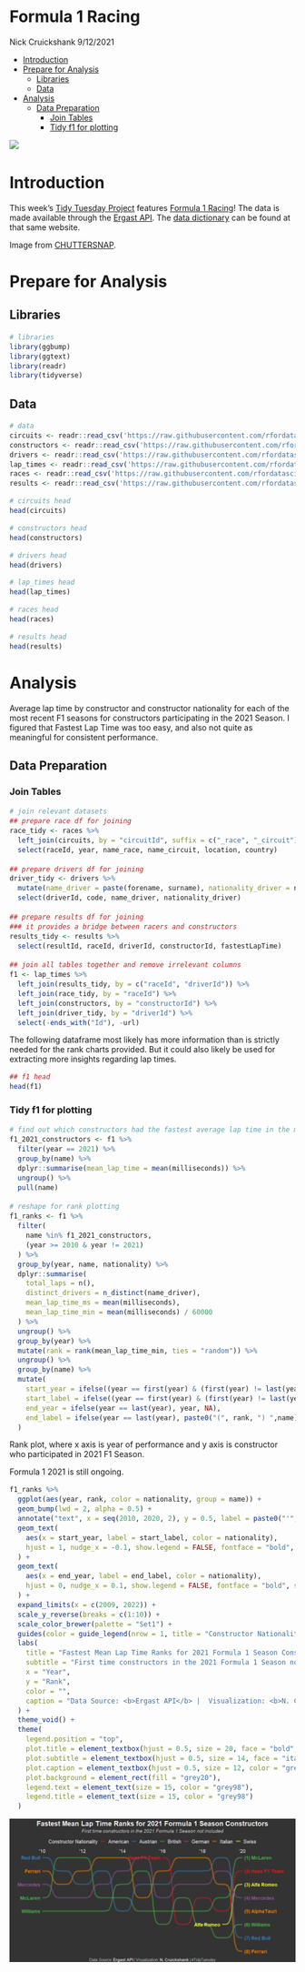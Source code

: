 Formula 1 Racing
================
Nick Cruickshank
9/12/2021

-   [Introduction](#introduction)
-   [Prepare for Analysis](#prepare-for-analysis)
    -   [Libraries](#libraries)
    -   [Data](#data)
-   [Analysis](#analysis)
    -   [Data Preparation](#data-preparation)
        -   [Join Tables](#join-tables)
        -   [Tidy f1 for plotting](#tidy-f1-for-plotting)

![](https://images.unsplash.com/photo-1505739679850-7adc7776516b?ixid=MnwxMjA3fDB8MHxwaG90by1wYWdlfHx8fGVufDB8fHx8&ixlib=rb-1.2.1&auto=format&fit=crop&w=1050&q=80)

# Introduction

This week’s [Tidy Tuesday
Project](https://github.com/rfordatascience/tidytuesday/tree/master/data/2021/2021-09-07)
features [Formula 1 Racing](https://en.wikipedia.org/wiki/Formula_One)!
The data is made available through the [Ergast
API](https://ergast.com/mrd/db/#csv). The [data
dictionary](http://ergast.com/docs/f1db_user_guide.txt) can be found at
that same website.

Image from [CHUTTERSNAP](https://unsplash.com/@chuttersnap).

# Prepare for Analysis

## Libraries

``` r
# libraries
library(ggbump)
library(ggtext)
library(readr)
library(tidyverse)
```

## Data

``` r
# data
circuits <- readr::read_csv('https://raw.githubusercontent.com/rfordatascience/tidytuesday/master/data/2021/2021-09-07/circuits.csv')
constructors <- readr::read_csv('https://raw.githubusercontent.com/rfordatascience/tidytuesday/master/data/2021/2021-09-07/constructors.csv')
drivers <- readr::read_csv('https://raw.githubusercontent.com/rfordatascience/tidytuesday/master/data/2021/2021-09-07/drivers.csv')
lap_times <- readr::read_csv('https://raw.githubusercontent.com/rfordatascience/tidytuesday/master/data/2021/2021-09-07/lap_times.csv')
races <- readr::read_csv('https://raw.githubusercontent.com/rfordatascience/tidytuesday/master/data/2021/2021-09-07/races.csv')
results <- readr::read_csv('https://raw.githubusercontent.com/rfordatascience/tidytuesday/master/data/2021/2021-09-07/results.csv')
```

``` r
# circuits head
head(circuits)
```

<div data-pagedtable="false">

<script data-pagedtable-source type="application/json">
{"columns":[{"label":["circuitId"],"name":[1],"type":["dbl"],"align":["right"]},{"label":["circuitRef"],"name":[2],"type":["chr"],"align":["left"]},{"label":["name"],"name":[3],"type":["chr"],"align":["left"]},{"label":["location"],"name":[4],"type":["chr"],"align":["left"]},{"label":["country"],"name":[5],"type":["chr"],"align":["left"]},{"label":["lat"],"name":[6],"type":["dbl"],"align":["right"]},{"label":["lng"],"name":[7],"type":["dbl"],"align":["right"]},{"label":["alt"],"name":[8],"type":["dbl"],"align":["right"]},{"label":["url"],"name":[9],"type":["chr"],"align":["left"]}],"data":[{"1":"1","2":"albert_park","3":"Albert Park Grand Prix Circuit","4":"Melbourne","5":"Australia","6":"-37.84970","7":"144.96800","8":"10","9":"http://en.wikipedia.org/wiki/Melbourne_Grand_Prix_Circuit"},{"1":"2","2":"sepang","3":"Sepang International Circuit","4":"Kuala Lumpur","5":"Malaysia","6":"2.76083","7":"101.73800","8":"18","9":"http://en.wikipedia.org/wiki/Sepang_International_Circuit"},{"1":"3","2":"bahrain","3":"Bahrain International Circuit","4":"Sakhir","5":"Bahrain","6":"26.03250","7":"50.51060","8":"7","9":"http://en.wikipedia.org/wiki/Bahrain_International_Circuit"},{"1":"4","2":"catalunya","3":"Circuit de Barcelona-Catalunya","4":"Montmeló","5":"Spain","6":"41.57000","7":"2.26111","8":"109","9":"http://en.wikipedia.org/wiki/Circuit_de_Barcelona-Catalunya"},{"1":"5","2":"istanbul","3":"Istanbul Park","4":"Istanbul","5":"Turkey","6":"40.95170","7":"29.40500","8":"130","9":"http://en.wikipedia.org/wiki/Istanbul_Park"},{"1":"6","2":"monaco","3":"Circuit de Monaco","4":"Monte-Carlo","5":"Monaco","6":"43.73470","7":"7.42056","8":"7","9":"http://en.wikipedia.org/wiki/Circuit_de_Monaco"}],"options":{"columns":{"min":{},"max":[10]},"rows":{"min":[10],"max":[10]},"pages":{}}}
  </script>

</div>

``` r
# constructors head
head(constructors)
```

<div data-pagedtable="false">

<script data-pagedtable-source type="application/json">
{"columns":[{"label":["constructorId"],"name":[1],"type":["dbl"],"align":["right"]},{"label":["constructorRef"],"name":[2],"type":["chr"],"align":["left"]},{"label":["name"],"name":[3],"type":["chr"],"align":["left"]},{"label":["nationality"],"name":[4],"type":["chr"],"align":["left"]},{"label":["url"],"name":[5],"type":["chr"],"align":["left"]}],"data":[{"1":"1","2":"mclaren","3":"McLaren","4":"British","5":"http://en.wikipedia.org/wiki/McLaren"},{"1":"2","2":"bmw_sauber","3":"BMW Sauber","4":"German","5":"http://en.wikipedia.org/wiki/BMW_Sauber"},{"1":"3","2":"williams","3":"Williams","4":"British","5":"http://en.wikipedia.org/wiki/Williams_Grand_Prix_Engineering"},{"1":"4","2":"renault","3":"Renault","4":"French","5":"http://en.wikipedia.org/wiki/Renault_in_Formula_One"},{"1":"5","2":"toro_rosso","3":"Toro Rosso","4":"Italian","5":"http://en.wikipedia.org/wiki/Scuderia_Toro_Rosso"},{"1":"6","2":"ferrari","3":"Ferrari","4":"Italian","5":"http://en.wikipedia.org/wiki/Scuderia_Ferrari"}],"options":{"columns":{"min":{},"max":[10]},"rows":{"min":[10],"max":[10]},"pages":{}}}
  </script>

</div>

``` r
# drivers head 
head(drivers)
```

<div data-pagedtable="false">

<script data-pagedtable-source type="application/json">
{"columns":[{"label":["driverId"],"name":[1],"type":["dbl"],"align":["right"]},{"label":["driverRef"],"name":[2],"type":["chr"],"align":["left"]},{"label":["number"],"name":[3],"type":["chr"],"align":["left"]},{"label":["code"],"name":[4],"type":["chr"],"align":["left"]},{"label":["forename"],"name":[5],"type":["chr"],"align":["left"]},{"label":["surname"],"name":[6],"type":["chr"],"align":["left"]},{"label":["dob"],"name":[7],"type":["date"],"align":["right"]},{"label":["nationality"],"name":[8],"type":["chr"],"align":["left"]},{"label":["url"],"name":[9],"type":["chr"],"align":["left"]}],"data":[{"1":"1","2":"hamilton","3":"44","4":"HAM","5":"Lewis","6":"Hamilton","7":"1985-01-07","8":"British","9":"http://en.wikipedia.org/wiki/Lewis_Hamilton"},{"1":"2","2":"heidfeld","3":"\\\\N","4":"HEI","5":"Nick","6":"Heidfeld","7":"1977-05-10","8":"German","9":"http://en.wikipedia.org/wiki/Nick_Heidfeld"},{"1":"3","2":"rosberg","3":"6","4":"ROS","5":"Nico","6":"Rosberg","7":"1985-06-27","8":"German","9":"http://en.wikipedia.org/wiki/Nico_Rosberg"},{"1":"4","2":"alonso","3":"14","4":"ALO","5":"Fernando","6":"Alonso","7":"1981-07-29","8":"Spanish","9":"http://en.wikipedia.org/wiki/Fernando_Alonso"},{"1":"5","2":"kovalainen","3":"\\\\N","4":"KOV","5":"Heikki","6":"Kovalainen","7":"1981-10-19","8":"Finnish","9":"http://en.wikipedia.org/wiki/Heikki_Kovalainen"},{"1":"6","2":"nakajima","3":"\\\\N","4":"NAK","5":"Kazuki","6":"Nakajima","7":"1985-01-11","8":"Japanese","9":"http://en.wikipedia.org/wiki/Kazuki_Nakajima"}],"options":{"columns":{"min":{},"max":[10]},"rows":{"min":[10],"max":[10]},"pages":{}}}
  </script>

</div>

``` r
# lap_times head 
head(lap_times)
```

<div data-pagedtable="false">

<script data-pagedtable-source type="application/json">
{"columns":[{"label":["raceId"],"name":[1],"type":["dbl"],"align":["right"]},{"label":["driverId"],"name":[2],"type":["dbl"],"align":["right"]},{"label":["lap"],"name":[3],"type":["dbl"],"align":["right"]},{"label":["position"],"name":[4],"type":["dbl"],"align":["right"]},{"label":["time"],"name":[5],"type":["chr"],"align":["left"]},{"label":["milliseconds"],"name":[6],"type":["dbl"],"align":["right"]}],"data":[{"1":"841","2":"20","3":"1","4":"1","5":"1:38.109","6":"98109"},{"1":"841","2":"20","3":"2","4":"1","5":"1:33.006","6":"93006"},{"1":"841","2":"20","3":"3","4":"1","5":"1:32.713","6":"92713"},{"1":"841","2":"20","3":"4","4":"1","5":"1:32.803","6":"92803"},{"1":"841","2":"20","3":"5","4":"1","5":"1:32.342","6":"92342"},{"1":"841","2":"20","3":"6","4":"1","5":"1:32.605","6":"92605"}],"options":{"columns":{"min":{},"max":[10]},"rows":{"min":[10],"max":[10]},"pages":{}}}
  </script>

</div>

``` r
# races head 
head(races)
```

<div data-pagedtable="false">

<script data-pagedtable-source type="application/json">
{"columns":[{"label":["raceId"],"name":[1],"type":["dbl"],"align":["right"]},{"label":["year"],"name":[2],"type":["dbl"],"align":["right"]},{"label":["round"],"name":[3],"type":["dbl"],"align":["right"]},{"label":["circuitId"],"name":[4],"type":["dbl"],"align":["right"]},{"label":["name"],"name":[5],"type":["chr"],"align":["left"]},{"label":["date"],"name":[6],"type":["date"],"align":["right"]},{"label":["time"],"name":[7],"type":["chr"],"align":["left"]},{"label":["url"],"name":[8],"type":["chr"],"align":["left"]}],"data":[{"1":"1","2":"2009","3":"1","4":"1","5":"Australian Grand Prix","6":"2009-03-29","7":"06:00:00","8":"http://en.wikipedia.org/wiki/2009_Australian_Grand_Prix"},{"1":"2","2":"2009","3":"2","4":"2","5":"Malaysian Grand Prix","6":"2009-04-05","7":"09:00:00","8":"http://en.wikipedia.org/wiki/2009_Malaysian_Grand_Prix"},{"1":"3","2":"2009","3":"3","4":"17","5":"Chinese Grand Prix","6":"2009-04-19","7":"07:00:00","8":"http://en.wikipedia.org/wiki/2009_Chinese_Grand_Prix"},{"1":"4","2":"2009","3":"4","4":"3","5":"Bahrain Grand Prix","6":"2009-04-26","7":"12:00:00","8":"http://en.wikipedia.org/wiki/2009_Bahrain_Grand_Prix"},{"1":"5","2":"2009","3":"5","4":"4","5":"Spanish Grand Prix","6":"2009-05-10","7":"12:00:00","8":"http://en.wikipedia.org/wiki/2009_Spanish_Grand_Prix"},{"1":"6","2":"2009","3":"6","4":"6","5":"Monaco Grand Prix","6":"2009-05-24","7":"12:00:00","8":"http://en.wikipedia.org/wiki/2009_Monaco_Grand_Prix"}],"options":{"columns":{"min":{},"max":[10]},"rows":{"min":[10],"max":[10]},"pages":{}}}
  </script>

</div>

``` r
# results head
head(results)
```

<div data-pagedtable="false">

<script data-pagedtable-source type="application/json">
{"columns":[{"label":["resultId"],"name":[1],"type":["dbl"],"align":["right"]},{"label":["raceId"],"name":[2],"type":["dbl"],"align":["right"]},{"label":["driverId"],"name":[3],"type":["dbl"],"align":["right"]},{"label":["constructorId"],"name":[4],"type":["dbl"],"align":["right"]},{"label":["number"],"name":[5],"type":["dbl"],"align":["right"]},{"label":["grid"],"name":[6],"type":["dbl"],"align":["right"]},{"label":["position"],"name":[7],"type":["chr"],"align":["left"]},{"label":["positionText"],"name":[8],"type":["chr"],"align":["left"]},{"label":["positionOrder"],"name":[9],"type":["dbl"],"align":["right"]},{"label":["points"],"name":[10],"type":["dbl"],"align":["right"]},{"label":["laps"],"name":[11],"type":["dbl"],"align":["right"]},{"label":["time"],"name":[12],"type":["chr"],"align":["left"]},{"label":["milliseconds"],"name":[13],"type":["chr"],"align":["left"]},{"label":["fastestLap"],"name":[14],"type":["chr"],"align":["left"]},{"label":["rank"],"name":[15],"type":["chr"],"align":["left"]},{"label":["fastestLapTime"],"name":[16],"type":["chr"],"align":["left"]},{"label":["fastestLapSpeed"],"name":[17],"type":["chr"],"align":["left"]},{"label":["statusId"],"name":[18],"type":["dbl"],"align":["right"]}],"data":[{"1":"1","2":"18","3":"1","4":"1","5":"22","6":"1","7":"1","8":"1","9":"1","10":"10","11":"58","12":"1:34:50.616","13":"5690616","14":"39","15":"2","16":"1:27.452","17":"218.300","18":"1"},{"1":"2","2":"18","3":"2","4":"2","5":"3","6":"5","7":"2","8":"2","9":"2","10":"8","11":"58","12":"+5.478","13":"5696094","14":"41","15":"3","16":"1:27.739","17":"217.586","18":"1"},{"1":"3","2":"18","3":"3","4":"3","5":"7","6":"7","7":"3","8":"3","9":"3","10":"6","11":"58","12":"+8.163","13":"5698779","14":"41","15":"5","16":"1:28.090","17":"216.719","18":"1"},{"1":"4","2":"18","3":"4","4":"4","5":"5","6":"11","7":"4","8":"4","9":"4","10":"5","11":"58","12":"+17.181","13":"5707797","14":"58","15":"7","16":"1:28.603","17":"215.464","18":"1"},{"1":"5","2":"18","3":"5","4":"1","5":"23","6":"3","7":"5","8":"5","9":"5","10":"4","11":"58","12":"+18.014","13":"5708630","14":"43","15":"1","16":"1:27.418","17":"218.385","18":"1"},{"1":"6","2":"18","3":"6","4":"3","5":"8","6":"13","7":"6","8":"6","9":"6","10":"3","11":"57","12":"\\\\N","13":"\\\\N","14":"50","15":"14","16":"1:29.639","17":"212.974","18":"11"}],"options":{"columns":{"min":{},"max":[10]},"rows":{"min":[10],"max":[10]},"pages":{}}}
  </script>

</div>

# Analysis

Average lap time by constructor and constructor nationality for each of
the most recent F1 seasons for constructors participating in the 2021
Season. I figured that Fastest Lap Time was too easy, and also not quite
as meaningful for consistent performance.

## Data Preparation

### Join Tables

``` r
# join relevant datasets
## prepare race df for joining
race_tidy <- races %>%
  left_join(circuits, by = "circuitId", suffix = c("_race", "_circuit")) %>%
  select(raceId, year, name_race, name_circuit, location, country)

## prepare drivers df for joining
driver_tidy <- drivers %>%
  mutate(name_driver = paste(forename, surname), nationality_driver = nationality) %>%
  select(driverId, code, name_driver, nationality_driver)

## prepare results df for joining
### it provides a bridge between racers and constructors
results_tidy <- results %>%
  select(resultId, raceId, driverId, constructorId, fastestLapTime)

## join all tables together and remove irrelevant columns
f1 <- lap_times %>%
  left_join(results_tidy, by = c("raceId", "driverId")) %>%
  left_join(race_tidy, by = "raceId") %>%
  left_join(constructors, by = "constructorId") %>%
  left_join(driver_tidy, by = "driverId") %>%
  select(-ends_with("Id"), -url)
```

The following dataframe most likely has more information than is
strictly needed for the rank charts provided. But it could also likely
be used for extracting more insights regarding lap times.

``` r
## f1 head
head(f1)
```

<div data-pagedtable="false">

<script data-pagedtable-source type="application/json">
{"columns":[{"label":["lap"],"name":[1],"type":["dbl"],"align":["right"]},{"label":["position"],"name":[2],"type":["dbl"],"align":["right"]},{"label":["time"],"name":[3],"type":["chr"],"align":["left"]},{"label":["milliseconds"],"name":[4],"type":["dbl"],"align":["right"]},{"label":["fastestLapTime"],"name":[5],"type":["chr"],"align":["left"]},{"label":["year"],"name":[6],"type":["dbl"],"align":["right"]},{"label":["name_race"],"name":[7],"type":["chr"],"align":["left"]},{"label":["name_circuit"],"name":[8],"type":["chr"],"align":["left"]},{"label":["location"],"name":[9],"type":["chr"],"align":["left"]},{"label":["country"],"name":[10],"type":["chr"],"align":["left"]},{"label":["constructorRef"],"name":[11],"type":["chr"],"align":["left"]},{"label":["name"],"name":[12],"type":["chr"],"align":["left"]},{"label":["nationality"],"name":[13],"type":["chr"],"align":["left"]},{"label":["code"],"name":[14],"type":["chr"],"align":["left"]},{"label":["name_driver"],"name":[15],"type":["chr"],"align":["left"]},{"label":["nationality_driver"],"name":[16],"type":["chr"],"align":["left"]}],"data":[{"1":"1","2":"1","3":"1:38.109","4":"98109","5":"1:29.844","6":"2011","7":"Australian Grand Prix","8":"Albert Park Grand Prix Circuit","9":"Melbourne","10":"Australia","11":"red_bull","12":"Red Bull","13":"Austrian","14":"VET","15":"Sebastian Vettel","16":"German"},{"1":"2","2":"1","3":"1:33.006","4":"93006","5":"1:29.844","6":"2011","7":"Australian Grand Prix","8":"Albert Park Grand Prix Circuit","9":"Melbourne","10":"Australia","11":"red_bull","12":"Red Bull","13":"Austrian","14":"VET","15":"Sebastian Vettel","16":"German"},{"1":"3","2":"1","3":"1:32.713","4":"92713","5":"1:29.844","6":"2011","7":"Australian Grand Prix","8":"Albert Park Grand Prix Circuit","9":"Melbourne","10":"Australia","11":"red_bull","12":"Red Bull","13":"Austrian","14":"VET","15":"Sebastian Vettel","16":"German"},{"1":"4","2":"1","3":"1:32.803","4":"92803","5":"1:29.844","6":"2011","7":"Australian Grand Prix","8":"Albert Park Grand Prix Circuit","9":"Melbourne","10":"Australia","11":"red_bull","12":"Red Bull","13":"Austrian","14":"VET","15":"Sebastian Vettel","16":"German"},{"1":"5","2":"1","3":"1:32.342","4":"92342","5":"1:29.844","6":"2011","7":"Australian Grand Prix","8":"Albert Park Grand Prix Circuit","9":"Melbourne","10":"Australia","11":"red_bull","12":"Red Bull","13":"Austrian","14":"VET","15":"Sebastian Vettel","16":"German"},{"1":"6","2":"1","3":"1:32.605","4":"92605","5":"1:29.844","6":"2011","7":"Australian Grand Prix","8":"Albert Park Grand Prix Circuit","9":"Melbourne","10":"Australia","11":"red_bull","12":"Red Bull","13":"Austrian","14":"VET","15":"Sebastian Vettel","16":"German"}],"options":{"columns":{"min":{},"max":[10]},"rows":{"min":[10],"max":[10]},"pages":{}}}
  </script>

</div>

### Tidy f1 for plotting

``` r
# find out which constructors had the fastest average lap time in the most recent year of the race
f1_2021_constructors <- f1 %>%
  filter(year == 2021) %>%
  group_by(name) %>%
  dplyr::summarise(mean_lap_time = mean(milliseconds)) %>%
  ungroup() %>%
  pull(name)

# reshape for rank plotting
f1_ranks <- f1 %>%
  filter(
    name %in% f1_2021_constructors,
    (year >= 2010 & year != 2021)
  ) %>%
  group_by(year, name, nationality) %>%
  dplyr::summarise(
    total_laps = n(),
    distinct_drivers = n_distinct(name_driver),
    mean_lap_time_ms = mean(milliseconds),
    mean_lap_time_min = mean(milliseconds) / 60000
  ) %>%
  ungroup() %>%
  group_by(year) %>%
  mutate(rank = rank(mean_lap_time_min, ties = "random")) %>%
  ungroup() %>%
  group_by(name) %>%
  mutate(
    start_year = ifelse((year == first(year) & (first(year) != last(year))), year, NA),
    start_label = ifelse((year == first(year) & (first(year) != last(year))), name, NA),
    end_year = ifelse(year == last(year), year, NA),
    end_label = ifelse(year == last(year), paste0("(", rank, ") ",name), NA)
  )
```

Rank plot, where x axis is year of performance and y axis is constructor
who participated in 2021 F1 Season.

Formula 1 2021 is still ongoing.

``` r
f1_ranks %>%
  ggplot(aes(year, rank, color = nationality, group = name)) + 
  geom_bump(lwd = 2, alpha = 0.5) + 
  annotate("text", x = seq(2010, 2020, 2), y = 0.5, label = paste0("'", seq(10, 20, 2)), color = "grey98", size = 5) + 
  geom_text(
    aes(x = start_year, label = start_label, color = nationality),
    hjust = 1, nudge_x = -0.1, show.legend = FALSE, fontface = "bold", size  = 5
  ) +
  geom_text(
    aes(x = end_year, label = end_label, color = nationality),
    hjust = 0, nudge_x = 0.1, show.legend = FALSE, fontface = "bold", size  = 5
  ) + 
  expand_limits(x = c(2009, 2022)) + 
  scale_y_reverse(breaks = c(1:10)) +
  scale_color_brewer(palette = "Set1") +
  guides(color = guide_legend(nrow = 1, title = "Constructor Nationality")) +
  labs(
    title = "Fastest Mean Lap Time Ranks for 2021 Formula 1 Season Constructors",
    subtitle = "First time constructors in the 2021 Formula 1 Season not included<br>",
    x = "Year",
    y = "Rank",
    color = "",
    caption = "Data Source: <b>Ergast API</b> |  Visualization: <b>N. Cruickshank</b> | #TidyTuesday",
  ) +
  theme_void() + 
  theme(
    legend.position = "top",
    plot.title = element_textbox(hjust = 0.5, size = 20, face = "bold", color = "grey98"),
    plot.subtitle = element_textbox(hjust = 0.5, size = 14, face = "italic", color = "grey80"),
    plot.caption = element_textbox(hjust = 0.5, size = 12, color = "grey80"),
    plot.background = element_rect(fill = "grey20"),
    legend.text = element_text(size = 15, color = "grey98"),
    legend.title = element_text(size = 15, color = "grey98")
  )
```

![](Formula-1-Racing_files/figure-gfm/formula1_mean_lap_time_ranks-1.png)<!-- -->
